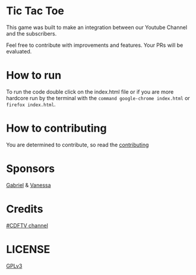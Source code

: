 # Tic Tac Toe
This game was built to make an integration between our Youtube Channel and the subscribers.

Feel free to contribute with improvements and features. Your PRs will be evaluated. 

# How to run
To run the code double click on the index.html file or if you are more hardcore run by the terminal with the ```command google-chrome index.html``` or ```firefox index.html```.

# How to contributing
You are determined to contribute, so read the [contributing](https://github.com/wagnernegrao/tic-tac-toe/blob/master/Contribution.md)


# Sponsors
[Gabriel](https://github.com/gabrielfroes) & [Vanessa]()

# Credits
[#CDFTV channel](https://www.youtube.com/codigofontetv)

# LICENSE
[GPLv3](https://github.com/gabrielfroes/tic-tac-toe/blob/master/LICENSE)
